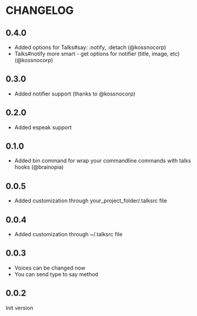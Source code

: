 # CHANGELOG

## 0.4.0

  * Added options for Talks#say: :notify, :detach (@kossnocorp)
  * Talks#notify more smart - get options for notifier (title, image, etc) (@kossnocorp)

## 0.3.0

  * Added notifier support (thanks to @kossnocorp)

## 0.2.0

  * Added espeak support

## 0.1.0

  * Added bin command for wrap your commandline commands with talks hooks (@brainopia)

## 0.0.5

  * Added customization through your_project_folder/.talksrc file

## 0.0.4

  * Added customization through ~/.talksrc file

## 0.0.3

  * Voices can be changed now
  * You can send type to say method

## 0.0.2

  Init version
